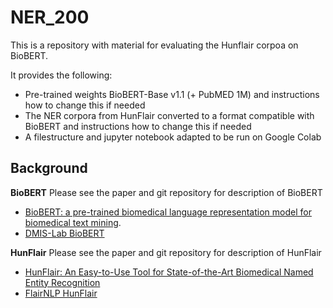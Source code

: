 # NER_200

This is a repository with material for evaluating the Hunflair corpoa on BioBERT. 

It provides the following:
* Pre-trained weights BioBERT-Base v1.1 (+ PubMED 1M) and instructions how to change this if needed
* The NER corpora from HunFlair converted to a format compatible with BioBERT and instructions how to change this if needed
* A filestructure and jupyter notebook adapted to be run on Google Colab

## Background

**BioBERT**
Please see the paper and git repository for description of BioBERT
* [BioBERT: a pre-trained biomedical language representation model for biomedical text mining](http://doi.org/10.1093/bioinformatics/btz682).
* [DMIS-Lab BioBERT](https://github.com/dmis-lab/biobert/blob/master/README.md)

**HunFlair**
Please see the paper and git repository for description of HunFlair
* [HunFlair: An Easy-to-Use Tool for State-of-the-Art Biomedical Named Entity Recognition](https://arxiv.org/abs/2008.07347)
* [FlairNLP HunFlair](https://github.com/flairNLP/flair/blob/master/resources/docs/HUNFLAIR.md)

